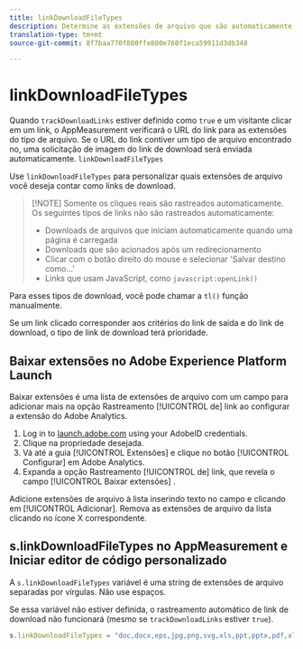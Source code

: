 ```yaml
---
title: linkDownloadFileTypes
description: Determine as extensões de arquivo que são automaticamente rastreadas como links de download.
translation-type: tm+mt
source-git-commit: 8f7baa770f800ffe800e760f1eca59911d3db348

---
```



# linkDownloadFileTypes

Quando `trackDownloadLinks` estiver definido como `true` e um visitante clicar em um link, o AppMeasurement verificará o URL do link para as extensões do tipo de arquivo. Se o URL do link contiver um tipo de arquivo encontrado no, uma solicitação de imagem do link de download será enviada automaticamente. `linkDownloadFileTypes`

Use `linkDownloadFileTypes` para personalizar quais extensões de arquivo você deseja contar como links de download.

> [!NOTE] Somente os cliques reais são rastreados automaticamente. Os seguintes tipos de links não são rastreados automaticamente:
>
> * Downloads de arquivos que iniciam automaticamente quando uma página é carregada
> * Downloads que são acionados após um redirecionamento
> * Clicar com o botão direito do mouse e selecionar &#39;Salvar destino como...&#39;
> * Links que usam JavaScript, como `javascript:openLink()`
>
> 
Para esses tipos de download, você pode chamar a `tl()` função manualmente.

Se um link clicado corresponder aos critérios do link de saída e do link de download, o tipo de link de download terá prioridade.

## Baixar extensões no Adobe Experience Platform Launch

Baixar extensões é uma lista de extensões de arquivo com um campo para adicionar mais na opção Rastreamento [!UICONTROL de] link ao configurar a extensão do Adobe Analytics.

1. Log in to [launch.adobe.com](https://launch.adobe.com) using your AdobeID credentials.
2. Clique na propriedade desejada.
3. Vá até a guia [!UICONTROL Extensões] e clique no botão [!UICONTROL Configurar] em Adobe Analytics.
4. Expanda a opção Rastreamento [!UICONTROL de] link, que revela o campo [!UICONTROL Baixar extensões] .

Adicione extensões de arquivo à lista inserindo texto no campo e clicando em [!UICONTROL Adicionar]. Remova as extensões de arquivo da lista clicando no ícone X correspondente.

## s.linkDownloadFileTypes no AppMeasurement e Iniciar editor de código personalizado

A `s.linkDownloadFileTypes` variável é uma string de extensões de arquivo separadas por vírgulas. Não use espaços.

Se essa variável não estiver definida, o rastreamento automático de link de download não funcionará (mesmo se `trackDownloadLinks` estiver `true`).

```js
s.linkDownloadFileTypes = "doc,docx,eps,jpg,png,svg,xls,ppt,pptx,pdf,xlsx,tab,csv,zip,txt,vsd,vxd,xml,js,css,rar,exe,wma,mov,avi,wmv,mp3,wav,m4v"
```
